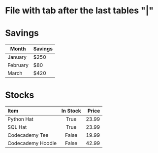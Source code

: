# File with tab after the last tables "|"
# Savings

| Month    | Savings |
| -------- | ------- |
| January  | $250    |
| February | $80     |
| March    | $420    |
# Stocks

| Item              | In Stock | Price |
| :---------------- | :------: | ----: |
| Python Hat        |   True   | 23.99 |
| SQL Hat           |   True   | 23.99 |
| Codecademy Tee    |  False   | 19.99 |
| Codecademy Hoodie |  False   | 42.99 |    